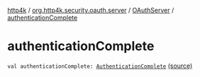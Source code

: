 [http4k](../../index.md) / [org.http4k.security.oauth.server](../index.md) / [OAuthServer](index.md) / [authenticationComplete](./authentication-complete.md)

# authenticationComplete

`val authenticationComplete: `[`AuthenticationComplete`](../-authentication-complete/index.md) [(source)](https://github.com/http4k/http4k/blob/master/http4k-security-oauth/src/main/kotlin/org/http4k/security/oauth/server/OAuthServer.kt#L43)